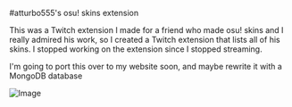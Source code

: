 #atturbo555's osu! skins extension

This was a Twitch extension I made for a friend who made osu! skins and I really admired his work, so I created a Twitch extension that lists all of his skins. I stopped working on the extension since I stopped streaming.

I'm going to port this over to my website soon, and maybe rewrite it with a MongoDB database

![Image](https://i.imgur.com/3vChBRU.png)
